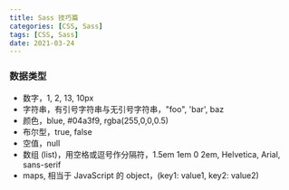 ```yaml
---
title: Sass 技巧篇
categories: [CSS, Sass]
tags: [CSS, Sass]
date: 2021-03-24
---
```


### 数据类型

* 数字，1, 2, 13, 10px
* 字符串，有引号字符串与无引号字符串，"foo", 'bar', baz
* 颜色，blue, #04a3f9, rgba(255,0,0,0.5)
* 布尔型，true, false
* 空值，null
* 数组 (list)，用空格或逗号作分隔符，1.5em 1em 0 2em, Helvetica, Arial, sans-serif
* maps, 相当于 JavaScript 的 object，(key1: value1, key2: value2)